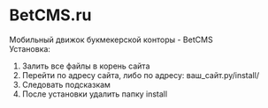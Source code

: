 # BetCMS.ru
Мобильный движок букмекерской конторы - BetCMS<br>
Установка:<br>
1. Залить все файлы в корень сайта<br>
2. Перейти по адресу сайта, либо по адресу: ваш_сайт.ру/install/<br>
3. Следовать подсказкам<br>
4. После установки удалить папку install
